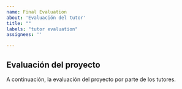```yaml
---
name: Final Evaluation
about: 'Evaluación del tutor'
title: ""
labels: "tutor evaluation"
assignees: ''

---
```



## Evaluación del proyecto 
A continuación, la evaluación del proyecto por parte de los tutores.
